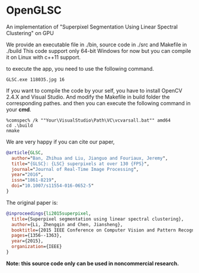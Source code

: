 # OpenGLSC
An implementation of "Superpixel Segmentation Using Linear Spectral Clustering" on GPU

We provide an executable file in ./bin, source code in ./src and Makefile in ./build
This code support only 64-bit Windows for now but you can compile it on Linux with c++11 support. 

to execute the app, you need to use the following command.
``` batch
GLSC.exe 118035.jpg 16
```

If you want to compile the code by your self, you have to install OpenCV 2.4.X and 
Visual Studio. And modify the Makefile in build folder the corresponding pathes. and then you 
can execute the following command in your **cmd**.

``` batch
%comspec% /k ""Your\VisualStudio\Path\VC\vcvarsall.bat"" amd64
cd .\build
nmake 
```

We are very happy if you can cite our paper,

``` bibtex
@article{GLSC,
  author="Ban, Zhihua and Liu, Jianguo and Fouriaux, Jeremy",
  title="{GLSC}: {LSC} superpixels at over 130 {FPS}",
  journal="Journal of Real-Time Image Processing",
  year="2016",
  issn="1861-8219",
  doi="10.1007/s11554-016-0652-5"
}
```

The original paper is:
``` bibtex
@inproceedings{li2015superpixel,
  title={Superpixel segmentation using linear spectral clustering},
  author={Li, Zhengqin and Chen, Jiansheng},
  booktitle={2015 IEEE Conference on Computer Vision and Pattern Recognition (CVPR)},
  pages={1356--1363},
  year={2015},
  organization={IEEE}
}
```



**Note: this source code only can be used in noncommercial research.**
